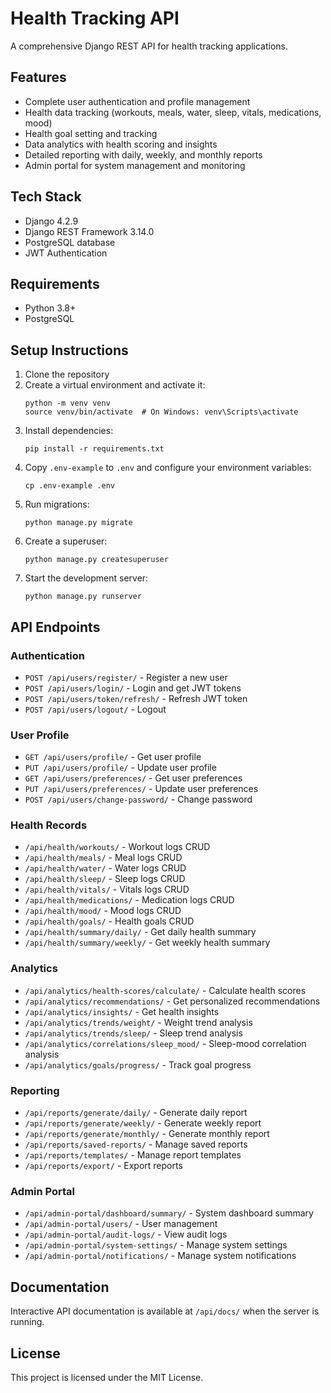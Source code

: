 # Health Tracking API

A comprehensive Django REST API for health tracking applications.

## Features

- Complete user authentication and profile management
- Health data tracking (workouts, meals, water, sleep, vitals, medications, mood)
- Health goal setting and tracking
- Data analytics with health scoring and insights
- Detailed reporting with daily, weekly, and monthly reports
- Admin portal for system management and monitoring

## Tech Stack

- Django 4.2.9
- Django REST Framework 3.14.0
- PostgreSQL database
- JWT Authentication

## Requirements

- Python 3.8+
- PostgreSQL

## Setup Instructions

1. Clone the repository
2. Create a virtual environment and activate it:
   ```
   python -m venv venv
   source venv/bin/activate  # On Windows: venv\Scripts\activate
   ```
3. Install dependencies:
   ```
   pip install -r requirements.txt
   ```
4. Copy `.env-example` to `.env` and configure your environment variables:
   ```
   cp .env-example .env
   ```
5. Run migrations:
   ```
   python manage.py migrate
   ```
6. Create a superuser:
   ```
   python manage.py createsuperuser
   ```
7. Start the development server:
   ```
   python manage.py runserver
   ```

## API Endpoints

### Authentication

- `POST /api/users/register/` - Register a new user
- `POST /api/users/login/` - Login and get JWT tokens
- `POST /api/users/token/refresh/` - Refresh JWT token
- `POST /api/users/logout/` - Logout

### User Profile

- `GET /api/users/profile/` - Get user profile
- `PUT /api/users/profile/` - Update user profile
- `GET /api/users/preferences/` - Get user preferences
- `PUT /api/users/preferences/` - Update user preferences
- `POST /api/users/change-password/` - Change password

### Health Records

- `/api/health/workouts/` - Workout logs CRUD
- `/api/health/meals/` - Meal logs CRUD
- `/api/health/water/` - Water logs CRUD
- `/api/health/sleep/` - Sleep logs CRUD
- `/api/health/vitals/` - Vitals logs CRUD
- `/api/health/medications/` - Medication logs CRUD
- `/api/health/mood/` - Mood logs CRUD
- `/api/health/goals/` - Health goals CRUD
- `/api/health/summary/daily/` - Get daily health summary
- `/api/health/summary/weekly/` - Get weekly health summary

### Analytics

- `/api/analytics/health-scores/calculate/` - Calculate health scores
- `/api/analytics/recommendations/` - Get personalized recommendations
- `/api/analytics/insights/` - Get health insights
- `/api/analytics/trends/weight/` - Weight trend analysis
- `/api/analytics/trends/sleep/` - Sleep trend analysis
- `/api/analytics/correlations/sleep_mood/` - Sleep-mood correlation analysis
- `/api/analytics/goals/progress/` - Track goal progress

### Reporting

- `/api/reports/generate/daily/` - Generate daily report
- `/api/reports/generate/weekly/` - Generate weekly report
- `/api/reports/generate/monthly/` - Generate monthly report
- `/api/reports/saved-reports/` - Manage saved reports
- `/api/reports/templates/` - Manage report templates
- `/api/reports/export/` - Export reports

### Admin Portal

- `/api/admin-portal/dashboard/summary/` - System dashboard summary
- `/api/admin-portal/users/` - User management
- `/api/admin-portal/audit-logs/` - View audit logs
- `/api/admin-portal/system-settings/` - Manage system settings
- `/api/admin-portal/notifications/` - Manage system notifications

## Documentation

Interactive API documentation is available at `/api/docs/` when the server is running.

## License

This project is licensed under the MIT License.